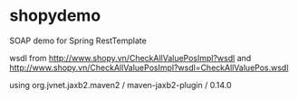 # shopydemo
SOAP demo for Spring RestTemplate

wsdl from http://www.shopy.vn/CheckAllValuePosImpl?wsdl and http://www.shopy.vn/CheckAllValuePosImpl?wsdl=CheckAllValuePos.wsdl

using org.jvnet.jaxb2.maven2 / maven-jaxb2-plugin / 0.14.0
